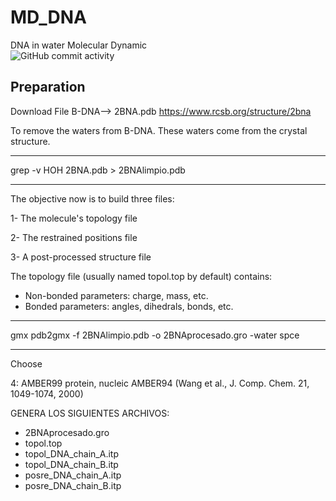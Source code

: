 # MD_DNA
DNA in water Molecular Dynamic  
![GitHub commit activity](https://img.shields.io/github/commit-activity/m/tnavarrofebre/MD_DNA)

## Preparation

Download File B-DNA--> 2BNA.pdb
https://www.rcsb.org/structure/2bna

To remove the waters from B-DNA. These waters come from the crystal structure.
_____________________________________
grep -v HOH 2BNA.pdb > 2BNAlimpio.pdb
_____________________________________

The objective now is to build three files:

1- The molecule's topology file

2- The restrained positions file

3- A post-processed structure file

The topology file (usually named topol.top by default) contains:
* Non-bonded parameters: charge, mass, etc.
* Bonded parameters: angles, dihedrals, bonds, etc.

_____________________________________
gmx pdb2gmx -f 2BNAlimpio.pdb -o 2BNAprocesado.gro -water spce
_____________________________________
Choose 

4: AMBER99 protein, nucleic AMBER94 (Wang et al., J. Comp. Chem. 21, 1049-1074, 2000)

GENERA LOS SIGUIENTES ARCHIVOS:
* 2BNAprocesado.gro
* topol.top
* topol_DNA_chain_A.itp
* topol_DNA_chain_B.itp
* posre_DNA_chain_A.itp
* posre_DNA_chain_B.itp
